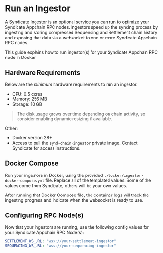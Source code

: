 # Run an Ingestor

A Syndicate Ingestor is an optional service you can run to optimize your Syndicate Appchain RPC nodes. Ingestors speed up the syncing process by ingesting and storing compressed Sequencing and Settlement chain history and exposing that data via a websocket to one or more Syndicate Appchain RPC nodes.

This guide explains how to run ingestor(s) for your Syndicate Appchain RPC node in Docker.

## Hardware Requirements

Below are the _minimum_ hardware requirements to run an ingestor.

- CPU: 0.5 cores
- Memory: 256 MB
- Storage: 10 GB

> The disk usage grows over time depending on chain activity, so consider enabling dynamic resizing if available.

Other:

- Docker version 28+
- Access to pull the `synd-chain-ingestor` private image. Contact Syndicate for access instructions.

## Docker Compose

Run your ingestors in Docker, using the provided `./docker/ingestor-docker-compose.yml` file. Replace all of the templated values. Some of the values come from Syndicate, others will be your own values.

After running that Docker Compose file, the container logs will track the ingesting progress and indicate when the websocket is ready to use.

## Configuring RPC Node(s)

Now that your ingestors are running, use the following config values for your Syndicate Appchain RPC Node(s):

```yaml
SETTLEMENT_WS_URL: "wss://your-settlement-ingestor"
SEQUENCING_WS_URL: "wss://your-sequencing-ingestor"
```
